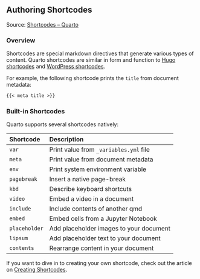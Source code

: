 ## Authoring Shortcodes

Source: [Shortcodes – Quarto](https://quarto.org/docs/authoring/shortcodes.html)

### Overview

Shortcodes are special markdown directives that generate various types of content. Quarto shortcodes are similar in form and function to [Hugo shortcodes](https://gohugo.io/content-management/shortcodes/) and [WordPress shortcodes](https://wordpress.org/support/article/shortcode/).

For example, the following shortcode prints the `title` from document metadata:

```markdown
{{< meta title >}}
```

### Built-in Shortcodes

Quarto supports several shortcodes natively:

| Shortcode     | Description                                 |
| :------------ | :------------------------------------------ |
| `var`         | Print value from `_variables.yml` file    |
| `meta`        | Print value from document metadata          |
| `env`         | Print system environment variable           |
| `pagebreak`   | Insert a native page-break                  |
| `kbd`         | Describe keyboard shortcuts                 |
| `video`       | Embed a video in a document                 |
| `include`     | Include contents of another qmd             |
| `embed`       | Embed cells from a Jupyter Notebook         |
| `placeholder` | Add placeholder images to your document     |
| `lipsum`      | Add placeholder text to your document       |
| `contents`    | Rearrange content in your document          |

If you want to dive in to creating your own shortcode, check out the article on [Creating Shortcodes](https://quarto.org/docs/extensions/shortcodes.html).

